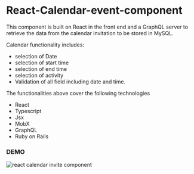 # React-Calendar-event-component
This component is built on React in the front end and a GraphQL server to retrieve the data from the calendar invitation to be  stored in MySQL.

Calendar functionality includes:

- selection of Date
- selection of start time
- selection of end time
- selection of activity
- Validation of all field including date and time.


The functionalities above cover the following technologies

- React
- Typescript
- Jsx
- MobX
- GraphQL
- Ruby on Rails


### DEMO


![react calendar invite component](https://user-images.githubusercontent.com/18531035/28722503-fd2d8ae4-7381-11e7-8ce5-7ab8476155e8.gif)




